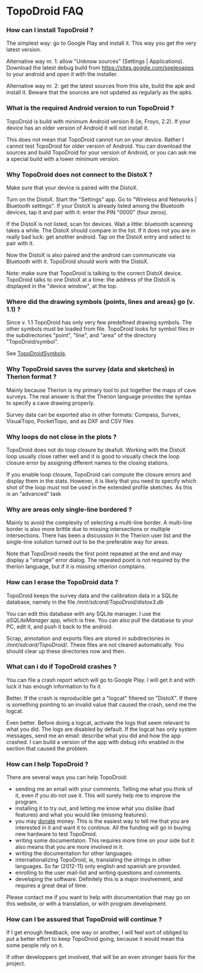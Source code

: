 # TopoDroid FAQ #

### How can I install TopoDroid ? ###

The simplest way: go to Google Play and install it.
This way you get the very latest version.

Alternative way nr. 1: allow "Unknow sources" (Settings | Applications).
Download the latest debug build from https://sites.goggle.com/speleoapps
to your android and open it with the installer.

Alternative way nr. 2: get the latest sources from this site, build the apk and install it. Beware that the sources are not updated as regularly as the apks.

### What is the required Android version to run TopoDroid ? ###

TopoDroid is build with minimum Android version 8 (ie, Froyo, 2.2).
If your device has an older version of Android it will not
install it.

This does not mean that TopoDroid cannot run on your device.
Rather I cannot test TopoDroid for older version of Android.
You can download the sources and build TopoDroid for your version of
Android, or you can ask me a special build with a lower minimum version.


### Why TopoDroid does not connect to the DistoX ? ###

Make sure that your device is paired with the DistoX.

Turn on the DistoX.
Start the "Settings" app. Go to "Wireless and Networks | Bluetooth settings".
If your DistoX is already listed among the Bluetooth devices, tap it and pair with it: enter the PIN "0000" (four zeros).

If the DistoX is not listed, scan for devices. Wait a little: bluetooth scanning takes a while. The DistoX should compare in the list.
If it does not you are in really bad luck: get another android.
Tap on the DistoX entry and select to pair with it.

Now the DistoX is also paired and the android can communicate via Bluetooth with it. TopoDroid should work with the DistoX.

Note: make sure that TopoDroid is talking to the correct DistoX device.
TopoDroid talks to one DistoX at a time: the address of the DistoX is
displayed in the "device window", at the top.


### Where did the drawing symbols (points, lines and areas) go (v. 1.1) ? ###

Since v. 1.1 TopoDroid has only very few predefined drawing symbols. The
other symbols must be loaded from file. TopoDroid looks for symbol files in the
subdirectories "point", "line", and "area" of the directory "TopoDroid/symbol".

See [TopoDroidSymbols](TopoDroidSymbols.md).


### Why TopoDroid saves the survey (data and sketches) in Therion format ? ###

Mainly because Therion is my primary tool to put together the maps of
cave surveys. The real answer is that the Therion language provides
the syntax to specify a cave drawing properly.

Survey data can be exported also in other formats: Compass, Survex, VisualTopo, PocketTopo, and as DXF and CSV files


### Why loops do not close in the plots ? ###

TopoDroid does not do loop closure by deafult.
Working with the DistoX loop usually close rather well and it is
good to visually check the loop closure error by assigning dfferent names
to the closing stations.

If you enable loop closure, TopoDroid can compute the
closure errors and display them in the stats.
However, it is likely that you need to specify which shot of the
loop must not be used in the extended profile sketches.
As this is an "advanced" task


### Why are areas only single-line bordered ? ###

Mainly to avoid the complexity of selecting a multi-line border.
A multi-line border is also more brittle due to missing intersections
or multiple intersections. There has been a discussion in the Therion
user list and the single-line solution turned out to be the preferable
way for areas.

Note that TopoDroid needs the first point repeated at the end and may
display a "strange" error dialog.
The repeated point is not required by the therion language, but if it
is missing xtherion complains.


### How can I erase the TopoDroid data ? ###

TopoDroid keeps the survey data and the calibration data
in a SQLite database, namely in the file _/mnt/sdcard/TopoDroid/distox3.db_

You can edit this database with any SQLite manager. I use the
_aSQLiteManager_ app, which is free. You can also pull the database
to your PC, edit it, and push it back to the android.

Scrap, annotation and exports files are stored in subdirectories
in _/mnt/sdcard/TopoDroid/_. These files are not cleared automatically.
You should clear up these directories now and then.



### What can i do if TopoDroid crashes ? ###

You can file a crash report which will go to Google Play.
I will get it and with luck it has enough information to fix it

Better.
If the crash is reproducible get a "logcat" filtered on "DistoX".
If there is something pointing to an invalid value that caused
the crash, send me the logcat.

Even better.
Before doing a logcat, activate the logs that seem relevant to
what you did. The logs are disabled by default.
If the logcat has only system messages, send me an email:
describe what you did and how the app crashed. I can build a
version of the app with debug info enabled in the section that
caused the problem.


### How can I help TopoDroid ? ###

There are several ways you can help TopoDroid:
  * sending me an email with your comments. Telling me what you think of it, even if you do not use it. This will surely help me to improve the program.
  * installing it to try out, and letting me know what you dislike (bad features) and what you would like (missing features).
  * you may [donate](http://marcocorvi.altervista.org/marco/donate0.htm) money. This is the easiest way to tell me that you are interested in it and want it to continue. All the funding will go in buying new hardware to test TopoDroid.
  * writing some documentaton. This requires more time on your side but it also means that you are more involved in it.
  * writing the documentation for other languages.
  * internationalizing TopoDroid, ie, translating the strings in other languages. So far (2012-11) only english and spanish are provided.
  * enrolling to the user mail-list and writing questions and comments.
  * developing the software. Definitely this is a major involvement, and requires a great deal of time.

Please contact me if you want to help with documentation that may go on this website, or with a translation, or with program development.


### How can I be assured that TopoDroid will continue ? ###

If I get enough feedback, one way or another, I will feel
sort of obliged to put a better effort to keep TopoDroid going,
because it would mean tha some people rely on it.

If other developpers get involved, that will be an even stronger
basis for the project.